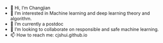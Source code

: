 - 👋 Hi, I’m Changjian
- 👀 I’m interested in Machine learning and deep learning theory and algorithm.
- 🌱 I’m currently a postdoc 
- 💞️ I’m looking to collaborate on responsible and safe machine learning.
- 📫 How to reach me: cjshui.github.io

<!---
cjshui/cjshui is a ✨ special ✨ repository because its `README.md` (this file) appears on your GitHub profile.
You can click the Preview link to take a look at your changes.
--->
